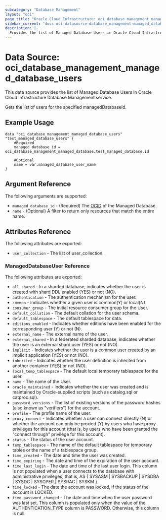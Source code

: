 ```yaml
---
subcategory: "Database Management"
layout: "oci"
page_title: "Oracle Cloud Infrastructure: oci_database_management_managed_database_users"
sidebar_current: "docs-oci-datasource-database_management-managed_database_users"
description: |-
  Provides the list of Managed Database Users in Oracle Cloud Infrastructure Database Management service
---
```


# Data Source: oci_database_management_managed_database_users
This data source provides the list of Managed Database Users in Oracle Cloud Infrastructure Database Management service.

Gets the list of users for the specified managedDatabaseId.

## Example Usage

```hcl
data "oci_database_management_managed_database_users" "test_managed_database_users" {
	#Required
	managed_database_id = oci_database_management_managed_database.test_managed_database.id

	#Optional
	name = var.managed_database_user_name
}
```

## Argument Reference

The following arguments are supported:

* `managed_database_id` - (Required) The [OCID](https://docs.cloud.oracle.com/iaas/Content/General/Concepts/identifiers.htm) of the Managed Database.
* `name` - (Optional) A filter to return only resources that match the entire name.


## Attributes Reference

The following attributes are exported:

* `user_collection` - The list of user_collection.

### ManagedDatabaseUser Reference

The following attributes are exported:

* `all_shared` - In a sharded database, indicates whether the user is created with shard DDL enabled (YES) or not (NO).
* `authentication` - The authentication mechanism for the user.
* `common` - Indicates whether a given user is common(Y) or local(N).
* `consumer_group` - The initial resource consumer group for the User.
* `default_collation` - The default collation for the user schema.
* `default_tablespace` - The default tablespace for data.
* `editions_enabled` - Indicates whether editions have been enabled for the corresponding user (Y) or not (N).
* `external_name` - The external name of the user.
* `external_shared` - In a federated sharded database, indicates whether the user is an external shard user (YES) or not (NO).
* `implicit` - Indicates whether the user is a common user created by an implicit application (YES) or not (NO).
* `inherited` - Indicates whether the user definition is inherited from another container (YES) or not (NO).
* `local_temp_tablespace` - The default local temporary tablespace for the user.
* `name` - The name of the User.
* `oracle_maintained` - Indicates whether the user was created and is maintained by Oracle-supplied scripts (such as catalog.sql or catproc.sql).
* `password_versions` - The list of existing versions of the password hashes (also known as "verifiers") for the account.
* `profile` - The profile name of the user.
* `proxy_connect` - Indicates whether a user can connect directly (N) or whether the account can only be proxied (Y) by users who have proxy privileges for this account (that is, by users who have been granted the "connect through" privilege for this account). 
* `status` - The status of the user account.
* `temp_tablespace` - The name of the default tablespace for temporary tables or the name of a tablespace group.
* `time_created` - The date and time the user was created.
* `time_expiring` - The date and time of the expiration of the user account.
* `time_last_login` - The date and time of the last user login. This column is not populated when a user connects to the database with administrative privileges, that is, AS { SYSASM | SYSBACKUP | SYSDBA | SYSDG | SYSOPER | SYSRAC | SYSKM }. 
* `time_locked` - The date the account was locked, if the status of the account is LOCKED.
* `time_password_changed` - The date and time when the user password was last set. This column is populated only when the value of the AUTHENTICATION_TYPE column is PASSWORD. Otherwise, this column is null. 

